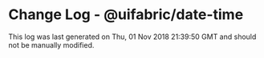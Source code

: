 # Change Log - @uifabric/date-time

This log was last generated on Thu, 01 Nov 2018 21:39:50 GMT and should not be manually modified.